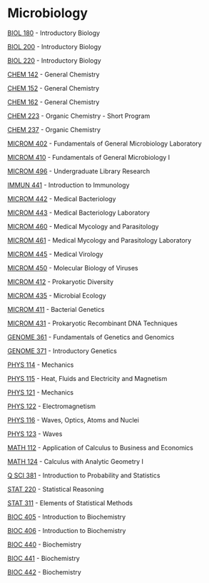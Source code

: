 # Microbiology

[BIOL 180](<https://myplan.uw.edu/course/#/courses/BIOL 180>) - Introductory Biology

[BIOL 200](<https://myplan.uw.edu/course/#/courses/BIOL 200>) - Introductory Biology

[BIOL 220](<https://myplan.uw.edu/course/#/courses/BIOL 220>) - Introductory Biology

[CHEM 142](<https://myplan.uw.edu/course/#/courses/CHEM 142>) - General Chemistry

[CHEM 152](<https://myplan.uw.edu/course/#/courses/CHEM 152>) - General Chemistry

[CHEM 162](<https://myplan.uw.edu/course/#/courses/CHEM 162>) - General Chemistry

[CHEM 223](<https://myplan.uw.edu/course/#/courses/CHEM 223>) - Organic Chemistry - Short Program

[CHEM 237](<https://myplan.uw.edu/course/#/courses/CHEM 237>) - Organic Chemistry

[MICROM 402](<https://myplan.uw.edu/course/#/courses/MICROM 402>) - Fundamentals of General Microbiology Laboratory

[MICROM 410](<https://myplan.uw.edu/course/#/courses/MICROM 410>) - Fundamentals of General Microbiology I

[MICROM 496](<https://myplan.uw.edu/course/#/courses/MICROM 496>) - Undergraduate Library Research

[IMMUN 441](<https://myplan.uw.edu/course/#/courses/IMMUN 441>) - Introduction to Immunology

[MICROM 442](<https://myplan.uw.edu/course/#/courses/MICROM 442>) - Medical Bacteriology

[MICROM 443](<https://myplan.uw.edu/course/#/courses/MICROM 443>) - Medical Bacteriology Laboratory

[MICROM 460](<https://myplan.uw.edu/course/#/courses/MICROM 460>) - Medical Mycology and Parasitology

[MICROM 461](<https://myplan.uw.edu/course/#/courses/MICROM 461>) - Medical Mycology and Parasitology Laboratory

[MICROM 445](<https://myplan.uw.edu/course/#/courses/MICROM 445>) - Medical Virology

[MICROM 450](<https://myplan.uw.edu/course/#/courses/MICROM 450>) - Molecular Biology of Viruses

[MICROM 412](<https://myplan.uw.edu/course/#/courses/MICROM 412>) - Prokaryotic Diversity

[MICROM 435](<https://myplan.uw.edu/course/#/courses/MICROM 435>) - Microbial Ecology

[MICROM 411](<https://myplan.uw.edu/course/#/courses/MICROM 411>) - Bacterial Genetics

[MICROM 431](<https://myplan.uw.edu/course/#/courses/MICROM 431>) - Prokaryotic Recombinant DNA Techniques

[GENOME 361](<https://myplan.uw.edu/course/#/courses/GENOME 361>) - Fundamentals of Genetics and Genomics

[GENOME 371](<https://myplan.uw.edu/course/#/courses/GENOME 371>) - Introductory Genetics

[PHYS 114](<https://myplan.uw.edu/course/#/courses/PHYS 114>) - Mechanics

[PHYS 115](<https://myplan.uw.edu/course/#/courses/PHYS 115>) - Heat, Fluids and Electricity and Magnetism

[PHYS 121](<https://myplan.uw.edu/course/#/courses/PHYS 121>) - Mechanics

[PHYS 122](<https://myplan.uw.edu/course/#/courses/PHYS 122>) - Electromagnetism

[PHYS 116](<https://myplan.uw.edu/course/#/courses/PHYS 116>) - Waves, Optics, Atoms and Nuclei

[PHYS 123](<https://myplan.uw.edu/course/#/courses/PHYS 123>) - Waves

[MATH 112](<https://myplan.uw.edu/course/#/courses/MATH 112>) - Application of Calculus to Business and Economics

[MATH 124](<https://myplan.uw.edu/course/#/courses/MATH 124>) - Calculus with Analytic Geometry I

[Q SCI 381](<https://myplan.uw.edu/course/#/courses/Q SCI 381>) - Introduction to Probability and Statistics

[STAT 220](<https://myplan.uw.edu/course/#/courses/STAT 220>) - Statistical Reasoning

[STAT 311](<https://myplan.uw.edu/course/#/courses/STAT 311>) - Elements of Statistical Methods

[BIOC 405](<https://myplan.uw.edu/course/#/courses/BIOC 405>) - Introduction to Biochemistry

[BIOC 406](<https://myplan.uw.edu/course/#/courses/BIOC 406>) - Introduction to Biochemistry

[BIOC 440](<https://myplan.uw.edu/course/#/courses/BIOC 440>) - Biochemistry

[BIOC 441](<https://myplan.uw.edu/course/#/courses/BIOC 441>) - Biochemistry

[BIOC 442](<https://myplan.uw.edu/course/#/courses/BIOC 442>) - Biochemistry

